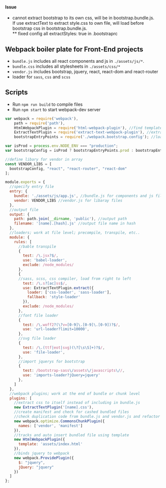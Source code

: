 #### Issue  
* cannot extract bootstrap to its own css, will be in bootstrap.bundle.js.  
If use extractText to extract style.css to own file, will load before bootstrap css in bootstrap.bundle.js.  
** fixed config all extractStyles: true in .bootstraprc

## Webpack boiler plate for Front-End projects

* `bundle.js` includes all react components and js in `./assets/js/*`.  
* `bundle.css` includes all stylesheets in `./assets/css/*`  
* `vendor.js` includes bootstrap, jquery, react, react-dom and react-router
* loader for `sass`, `css` and `scss`  

## Scripts
* Run `npm run build` to compile files  
* Run `npm start` to start webpack-dev server  

```js
var webpack = require('webpack'),
    path = require('path'),
    HtmlWebpackPlugin = require('html-webpack-plugin'), //find template for inserting bundled file
    ExtractTextPlugin = require('extract-text-webpack-plugin'), //extract css to itself
    bootstrapEntryPoints = require('./webpack.bootstrap.config'); //load bootstrap

var isProd = process.env.NODE_ENV === "production";
var bootstrapConfig = isProd ? bootstrapEntryPoints.prod : bootstrapEntryPoints.dev;

//define libary for vendor in array
const VENDOR_LIBS = [
  bootstrapConfig, "react", "react-router", "react-dom"
];

module.exports = {
  //specify entry file
  entry: {
    bundle: './assets/js/app.js', //bundle.js for components and js files
    vendor: VENDOR_LIBS //vendor.js for libaray files
  },
  //output file
  output: {
    path: path.join(__dirname, 'public'), //output path
    filename: '[name].[hash].js' //output file name in hash
  },
  //loaders; work at file level; precompile, transpile, etc..
  module: {
    rules: [
      //bable transpile
      {
        test: /\.jsx?$/,
        use: 'babel-loader',
        exclude: /node_modules/
      },
      {
      //sass, scss, css compiler, load from right to left
        test: /\.s?[ac]ss$/,
        use: ExtractTextPlugin.extract({
          loader: ['css-loader', 'sass-loader'],
          fallback: 'style-loader'
        }),
        exclude: /node_modules/
      },
      //font file loader
      {
        test: /\.woff2?(\?v=[0-9]\.[0-9]\.[0-9])?$/,
        use: 'url-loader?limit=10000',
      },
      //svg file loader
      {
        test: /\.(ttf|eot|svg)(\?[\s\S]+)?$/,
        use: 'file-loader',
      },
      //import jquerys for bootstrap
      { 
        test: /bootstrap-sass\/assets\/javascripts\//, 
        use: 'imports-loader?jQuery=jquery' 
      },
    ]
  },
  //webpack plugins; work at the end of bundle or chunk level
  plugins: [
    //extract css to itself instead of including in bundle.js
    new ExtractTextPlugin('[name].css'),
    //create manifest and check for cashed bundled files  
    //check duplication code from bundle.js and vendor.js and refactor to remain only in vendor.js   
    new webpack.optimize.CommonsChunkPlugin({
      names: ['vendor', 'manifest']
    }),
    //tracks and auto insert bundled file using template
    new HtmlWebpackPlugin({
      template: 'assets/index.html'
    }),
    //binds jquery to webpack
    new webpack.ProvidePlugin({
      $: "jquery",
      jQuery: "jquery"
    })
  ]
};

```